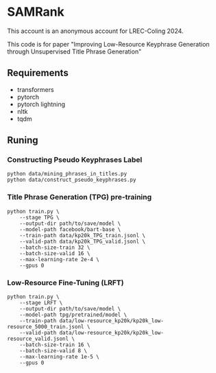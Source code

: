 # SAMRank

This account is an anonymous account for LREC-Coling 2024.

This code is for paper "Improving Low-Resource Keyphrase Generation through Unsupervised Title Phrase Generation"

## Requirements    
- transformers
- pytorch
- pytorch lightning
- nltk
- tqdm

## Runing
### Constructing Pseudo Keyphrases Label
```shell
python data/mining_phrases_in_titles.py
python data/construct_pseudo_keyphrases.py
```

### Title Phrase Generation (TPG) pre-training
```shell
python train.py \
    --stage TPG \
    --output-dir path/to/save/model \
    --model-path facebook/bart-base \
    --train-path data/kp20k_TPG_train.jsonl \
    --valid-path data/kp20k_TPG_valid.jsonl \
    --batch-size-train 32 \
    --batch-size-valid 16 \
    --max-learning-rate 2e-4 \
    --gpus 0 
```

### Low-Resource Fine-Tuning (LRFT)
```shell
python train.py \
    --stage LRFT \
    --output-dir path/to/save/model \
    --model-path tpg/pretrained/model \
    --train-path data/low-resource_kp20k/kp20k_low-resource_5000_train.jsonl \
    --valid-path data/low-resource_kp20k/kp20k_low-resource_valid.jsonl \
    --batch-size-train 16 \
    --batch-size-valid 8 \
    --max-learning-rate 1e-5 \
    --gpus 0 
```
